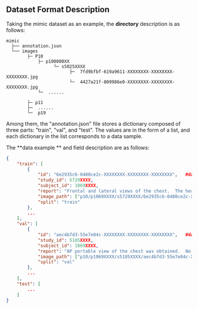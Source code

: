 ## Dataset Format Description

Taking the mimic dataset as an example, the **directory** description is as follows: 

```
mimic
  ├── annotation.json
​  └── images
​        ├─ P10
            ├─ p100000XX
                  └─ s5025XXXX
                        ├─  7fd9bfbf-619a9611-XXXXXXXX-XXXXXXXX-XXXXXXXX.jpg
                        └─  4427a21f-809986e0-XXXXXXXX-XXXXXXXX-XXXXXXXX.jpg
            └─  ......
            
​        ├─ p11
​        ├─  ......
​        └─  p19
```

Among them, the "annotation.json" file stores a dictionary composed of three parts: "train", "val", and "test". The values are in the form of a list, and each dictionary in the list corresponds to a data sample.

The **data example ** and field description are as follows:

```json
{
	"train": [
		{
            "id": "6e2935c6-0480ce2c-XXXXXXXX-XXXXXXXX-XXXXXXXX", 	#data example ID
            "study_id": 5729XXXX, 
            "subject_id": 1069XXXX, 
            "report": "Frontal and lateral views of the chest.  The heart size and...", 	#medical report
            "image_path": ["p10/p1069XXXX/s5729XXXX/6e2935c6-0480ce2c-XXXXXXXX-XXXXXXXX-XXXXXXXX.jpg"], #image storage path
            "split": "train"
        },
    	...
	],
	"val": [
		{
            "id": "aec4b7d3-55e7e04c-XXXXXXXX-XXXXXXXX-XXXXXXXX", 	#data example ID
            "study_id": 5185XXXX, 
            "subject_id": 1069XXXX, 
            "report": "AP portable view of the chest was obtained.  No focal...", 	#medical report
            "image_path": ["p10/p1069XXXX/s5185XXXX/aec4b7d3-55e7e04c-XXXXXXXX-XXXXXXXX-XXXXXXXX.jpg"], 	#image storage path
            "split": "val"
        },
        ...
    ],
	"test": [
        ...
    ]
}
```
